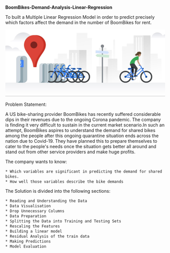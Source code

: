 **BoomBikes-Demand-Analysis-Linear-Regression**

To built a Multiple Linear Regression Model in order to predict precisely which factors affect the demand in the number of BoomBikes for rent.

![Screenshot](bike_Sharing.jpg)

Problem Statement:

A US bike-sharing provider BoomBikes has recently suffered considerable dips in their revenues due to the ongoing Corona pandemic. The company is finding it very difficult to sustain in the current market scenario.In such an attempt, BoomBikes aspires to understand the demand for shared bikes among the people after this ongoing quarantine situation ends across the nation due to Covid-19. They have planned this to prepare themselves to cater to the people's needs once the situation gets better all around and stand out from other service providers and make huge profits.

The company wants to know:

    * Which variables are significant in predicting the demand for shared bikes.
    * How well those variables describe the bike demands

The Solution is divided into the following sections:

    * Reading and Understanding the Data
    * Data Visualisation
    * Drop Unnecessary Columns
    * Data Preparation
    * Splitting the Data into Training and Testing Sets
    * Rescaling the Features
    * Building a linear model
    * Residual Analysis of the train data
    * Making Predictions
    * Model Evaluation
